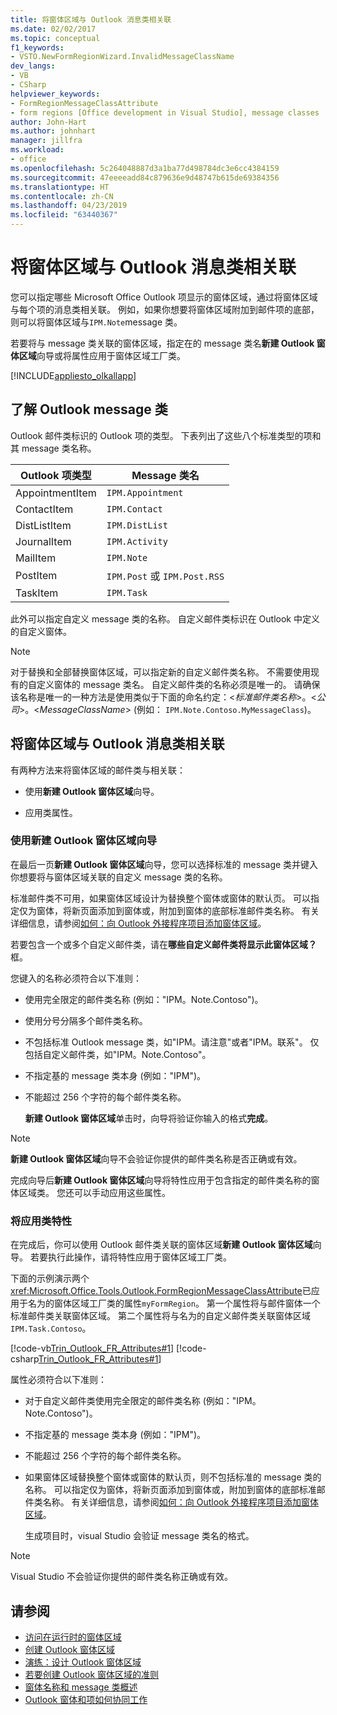 ```yaml
---
title: 将窗体区域与 Outlook 消息类相关联
ms.date: 02/02/2017
ms.topic: conceptual
f1_keywords:
- VSTO.NewFormRegionWizard.InvalidMessageClassName
dev_langs:
- VB
- CSharp
helpviewer_keywords:
- FormRegionMessageClassAttribute
- form regions [Office development in Visual Studio], message classes
author: John-Hart
ms.author: johnhart
manager: jillfra
ms.workload:
- office
ms.openlocfilehash: 5c264048887d3a1ba77d498784dc3e6cc4384159
ms.sourcegitcommit: 47eeeeadd84c879636e9d48747b615de69384356
ms.translationtype: HT
ms.contentlocale: zh-CN
ms.lasthandoff: 04/23/2019
ms.locfileid: "63440367"
---
```

# <a name="associate-a-form-region-with-an-outlook-message-class"></a>将窗体区域与 Outlook 消息类相关联
  您可以指定哪些 Microsoft Office Outlook 项显示的窗体区域，通过将窗体区域与每个项的消息类相关联。 例如，如果你想要将窗体区域附加到邮件项的底部，则可以将窗体区域与`IPM.Note`message 类。

 若要将与 message 类关联的窗体区域，指定在的 message 类名**新建 Outlook 窗体区域**向导或将属性应用于窗体区域工厂类。

 [!INCLUDE[appliesto_olkallapp](../vsto/includes/appliesto-olkallapp-md.md)]

## <a name="understand-outlook-message-classes"></a>了解 Outlook message 类
 Outlook 邮件类标识的 Outlook 项的类型。 下表列出了这些八个标准类型的项和其 message 类名称。

|Outlook 项类型|Message 类名|
|-----------------------|------------------------|
|AppointmentItem|`IPM.Appointment`|
|ContactItem|`IPM.Contact`|
|DistListItem|`IPM.DistList`|
|JournalItem|`IPM.Activity`|
|MailItem|`IPM.Note`|
|PostItem|`IPM.Post` 或 `IPM.Post.RSS`|
|TaskItem|`IPM.Task`|

 此外可以指定自定义 message 类的名称。 自定义邮件类标识在 Outlook 中定义的自定义窗体。

> [!NOTE]
> 对于替换和全部替换窗体区域，可以指定新的自定义邮件类名称。 不需要使用现有的自定义窗体的 message 类名。 自定义邮件类的名称必须是唯一的。 请确保该名称是唯一的一种方法是使用类似于下面的命名约定：\<*标准邮件类名称*>。\<*公司*>。\<*MessageClassName*> (例如： `IPM.Note.Contoso.MyMessageClass`)。

## <a name="associate-a-form-region-with-an-outlook-message-class"></a>将窗体区域与 Outlook 消息类相关联
 有两种方法来将窗体区域的邮件类与相关联：

- 使用**新建 Outlook 窗体区域**向导。

- 应用类属性。

### <a name="use-the-new-outlook-form-region-wizard"></a>使用新建 Outlook 窗体区域向导
 在最后一页**新建 Outlook 窗体区域**向导，您可以选择标准的 message 类并键入你想要将与窗体区域关联的自定义 message 类的名称。

 标准邮件类不可用，如果窗体区域设计为替换整个窗体或窗体的默认页。 可以指定仅为窗体，将新页面添加到窗体或，附加到窗体的底部标准邮件类名称。 有关详细信息，请参阅[如何：向 Outlook 外接程序项目添加窗体区域](../vsto/how-to-add-a-form-region-to-an-outlook-add-in-project.md)。

 若要包含一个或多个自定义邮件类，请在**哪些自定义邮件类将显示此窗体区域？** 框。

 您键入的名称必须符合以下准则：

- 使用完全限定的邮件类名称 (例如："IPM。Note.Contoso")。

- 使用分号分隔多个邮件类名称。

- 不包括标准 Outlook message 类，如"IPM。请注意"或者"IPM。联系"。 仅包括自定义邮件类，如"IPM。Note.Contoso"。

- 不指定基的 message 类本身 (例如："IPM")。

- 不能超过 256 个字符的每个邮件类名称。

  **新建 Outlook 窗体区域**单击时，向导将验证你输入的格式**完成**。

> [!NOTE]
> **新建 Outlook 窗体区域**向导不会验证你提供的邮件类名称是否正确或有效。

 完成向导后**新建 Outlook 窗体区域**向导将特性应用于包含指定的邮件类名称的窗体区域类。 您还可以手动应用这些属性。

### <a name="apply-class-attributes"></a>将应用类特性
 在完成后，你可以使用 Outlook 邮件类关联的窗体区域**新建 Outlook 窗体区域**向导。 若要执行此操作，请将特性应用于窗体区域工厂类。

 下面的示例演示两个<xref:Microsoft.Office.Tools.Outlook.FormRegionMessageClassAttribute>已应用于名为的窗体区域工厂类的属性`myFormRegion`。 第一个属性将与邮件窗体一个标准邮件类关联窗体区域。 第二个属性将与名为的自定义邮件类关联窗体区域`IPM.Task.Contoso`。

 [!code-vb[Trin_Outlook_FR_Attributes#1](../vsto/codesnippet/VisualBasic/Trin_Outlook_FR_Attributes/FormRegion1.vb#1)]
 [!code-csharp[Trin_Outlook_FR_Attributes#1](../vsto/codesnippet/CSharp/Trin_Outlook_FR_Attributes/FormRegion1.cs#1)]

 属性必须符合以下准则：

- 对于自定义邮件类使用完全限定的邮件类名称 (例如："IPM。Note.Contoso")。

- 不指定基的 message 类本身 (例如："IPM")。

- 不能超过 256 个字符的每个邮件类名称。

- 如果窗体区域替换整个窗体或窗体的默认页，则不包括标准的 message 类的名称。 可以指定仅为窗体，将新页面添加到窗体或，附加到窗体的底部标准邮件类名称。 有关详细信息，请参阅[如何：向 Outlook 外接程序项目添加窗体区域](../vsto/how-to-add-a-form-region-to-an-outlook-add-in-project.md)。

  生成项目时，visual Studio 会验证 message 类名的格式。

> [!NOTE]
> Visual Studio 不会验证你提供的邮件类名称正确或有效。

## <a name="see-also"></a>请参阅
- [访问在运行时的窗体区域](../vsto/accessing-a-form-region-at-run-time.md)
- [创建 Outlook 窗体区域](../vsto/creating-outlook-form-regions.md)
- [演练：设计 Outlook 窗体区域](../vsto/walkthrough-designing-an-outlook-form-region.md)
- [若要创建 Outlook 窗体区域的准则](../vsto/guidelines-for-creating-outlook-form-regions.md)
- [窗体名称和 message 类概述](/office/vba/outlook/Concepts/Forms/form-name-and-message-class-overview)
- [Outlook 窗体和项如何协同工作](/office/vba/outlook/Concepts/Forms/how-outlook-forms-and-items-work-together)
